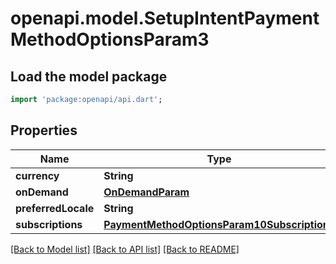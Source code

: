 # openapi.model.SetupIntentPaymentMethodOptionsParam3

## Load the model package
```dart
import 'package:openapi/api.dart';
```

## Properties
Name | Type | Description | Notes
------------ | ------------- | ------------- | -------------
**currency** | **String** |  | [optional] 
**onDemand** | [**OnDemandParam**](OnDemandParam.md) |  | [optional] 
**preferredLocale** | **String** |  | [optional] 
**subscriptions** | [**PaymentMethodOptionsParam10Subscriptions**](PaymentMethodOptionsParam10Subscriptions.md) |  | [optional] 

[[Back to Model list]](../README.md#documentation-for-models) [[Back to API list]](../README.md#documentation-for-api-endpoints) [[Back to README]](../README.md)


